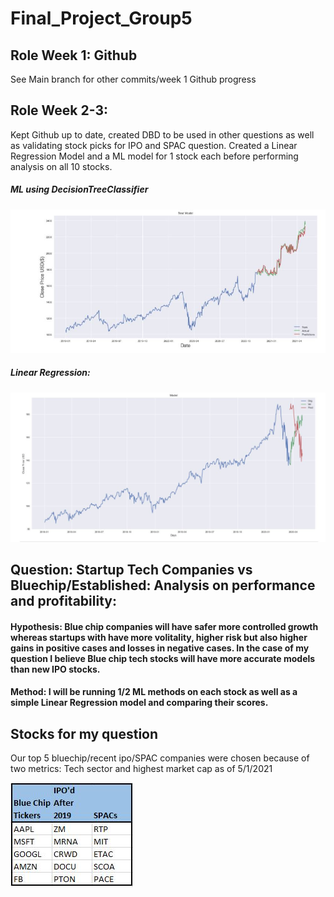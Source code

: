# Final_Project_Group5

## Role Week 1: Github
See Main branch for other commits/week 1 Github progress

## Role Week 2-3: 
Kept Github up to date, created DBD to be used in other questions as well as validating stock picks for IPO and SPAC question. Created a Linear Regression Model and a ML model for 1 stock each before performing analysis on all 10 stocks. 

##### ML using DecisionTreeClassifier

![](https://github.com/DanMarks12/Final_Project_Group5/blob/main/JPG/GOOGL_ML_test2.JPG)


##### Linear Regression:

![](https://github.com/DanMarks12/Final_Project_Group5/blob/main/JPG/MSFT_LR_test1.JPG)

## Question: Startup Tech Companies vs Bluechip/Established: Analysis on performance and profitability: 
#### Hypothesis: Blue chip companies will have safer more controlled growth whereas startups with have more volitality, higher risk but also higher gains in positive cases and losses in negative cases. In the case of my question I believe Blue chip tech stocks will have more accurate models than new IPO stocks. 

#### Method: I will be running 1/2 ML methods on each stock as well as a simple Linear Regression model and comparing their scores.


## Stocks for my question

Our top 5 bluechip/recent ipo/SPAC companies were chosen because of two metrics: Tech sector and highest market cap as of 5/1/2021

![](https://github.com/DanMarks12/Final_Project_Group5/blob/main/JPG/Tickers.JPG)


